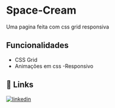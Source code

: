 # Space-Cream
Uma pagina feita com css grid responsiva

## Funcionalidades

- CSS Grid
- Animações em css
-Responsivo


## 🔗 Links

[![linkedin](https://img.shields.io/badge/linkedin-0A66C2?style=for-the-badge&logo=linkedin&logoColor=white)](https://www.linkedin.com/in/carlos-eduardo-11546b108/)
